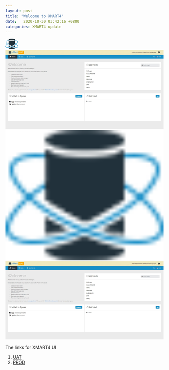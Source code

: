 ```yaml
---
layout: post
title: "Welcome to XMART4"
date:   2020-10-30 03:42:16 +0800
categories: XMART4 update
---
```

 ![image](./logo.png)
 ![image](./XMART4HomePage.jpg)
 <img src="./logo.png" width="800" />
 <img src="./XMART4HomePage.jpg" width="800" />
 
The links for XMART4 UI

  1. [UAT]
  2. [PROD]

[UAT]: https://portal-uat.who.int/xmart4/
[PROD]: https://extranet.who.int/xmart4/
